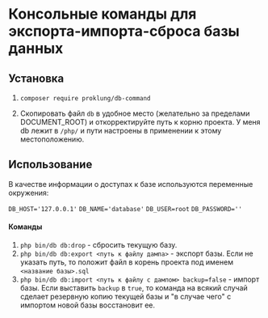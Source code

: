 # Консольные команды для экспорта-импорта-сброса базы данных

## Установка

1) `composer require proklung/db-command`

2) Скопировать файл `db` в удобное место (желательно за пределами DOCUMENT_ROOT) и откорректируйте путь к корню проекта. У меня db лежит в `/php/` и пути настроены
в применении к этому местоположению.

## Использование

В качестве информации о доступах к базе используются переменные окружения:

`DB_HOST='127.0.0.1'`
`DB_NAME='database'`
`DB_USER=root`
`DB_PASSWORD=''`

#### Команды

1) `php bin/db db:drop` - сбросить текущую базу.
2) `php bin/db db:export <путь к файлу дампа>` - экспорт базы. Если не указать путь, то положит файл в корень проекта под именем
`<название базы>.sql` 
3) `php bin/db db:import <путь к файлу c дампом> backup=false` - импорт базы. Если выставить `backup` в `true`, то команда
на всякий случай сделает резервную копию текущей базы и "в случае чего" с импортом новой базы восстановит ее.
